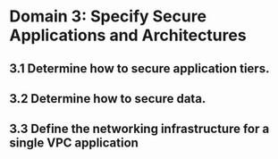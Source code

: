 # Domain 3: Specify Secure Applications and Architectures

## 3.1 Determine how to secure application tiers.

## 3.2 Determine how to secure data.

## 3.3 Define the networking infrastructure for a single VPC application
